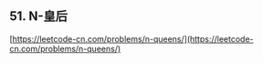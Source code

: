 **51. N-皇后**  
---

[https://leetcode-cn.com/problems/n-queens/](https://leetcode-cn.com/problems/n-queens/)  
